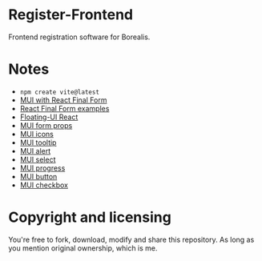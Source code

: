 # Register-Frontend

Frontend registration software for Borealis.

# Notes

- `npm create vite@latest`
- [MUI with React Final Form](https://github.com/lookfirst/mui-rff)
- [React Final Form examples](https://final-form.org/docs/react-final-form/examples)
- [Floating-UI React](https://floating-ui.com/docs/react)
- [MUI form props](https://mui.com/material-ui/react-text-field/#form-props)
- [MUI icons](https://mui.com/material-ui/material-icons/)
- [MUI tooltip](https://mui.com/material-ui/react-tooltip/)
- [MUI alert](https://mui.com/material-ui/react-alert/)
- [MUI select](https://mui.com/material-ui/react-select/)
- [MUI progress](https://mui.com/material-ui/react-progress/)
- [MUI button](https://mui.com/material-ui/react-button/)
- [MUI checkbox](https://mui.com/material-ui/react-checkbox/)

# Copyright and licensing

You're free to fork, download, modify and share this repository. As long as you mention original ownership, which is me.
